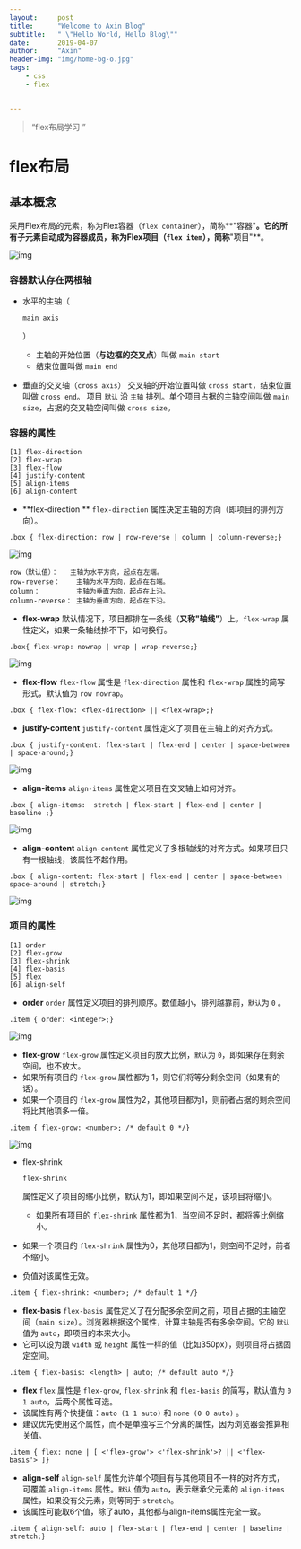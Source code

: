 ```yaml
---
layout:     post
title:      "Welcome to Axin Blog"
subtitle:   " \"Hello World, Hello Blog\""
date:       2019-04-07
author:     "Axin"
header-img: "img/home-bg-o.jpg"
tags:
	- css
	- flex


---
```


> “flex布局学习 ”

# flex布局



##  基本概念

采用Flex布局的元素，称为Flex容器（`flex container`），简称**"容器"**。它的所有子元素自动成为容器成员，称为Flex项目（`flex item`），简称**"项目"**。




![img](https:////upload-images.jianshu.io/upload_images/1243812-eb63413775cfdd39.jpg?imageMogr2/auto-orient/strip%7CimageView2/2/w/686/format/webp)





### 容器默认存在两根轴

- 水平的主轴（

  ```
  main axis
  ```

  ） 

  - 主轴的开始位置（**与边框的交叉点**）叫做 `main start` 
  - 结束位置叫做 `main end` 

- 垂直的交叉轴（`cross axis`）
   交叉轴的开始位置叫做 `cross start`，结束位置叫做 `cross end`。
   项目 `默认` 沿 `主轴` 排列。单个项目占据的主轴空间叫做 `main size`，占据的交叉轴空间叫做 `cross size`。

### 容器的属性

```
[1] flex-direction 
[2] flex-wrap
[3] flex-flow
[4] justify-content
[5] align-items
[6] align-content
```

- **flex-direction **
   `flex-direction` 属性决定主轴的方向（即项目的排列方向）。

```
.box { flex-direction: row | row-reverse | column | column-reverse;}
```



![img](https:////upload-images.jianshu.io/upload_images/1243812-6fa36c535d51d313.jpg?imageMogr2/auto-orient/strip%7CimageView2/2/w/840/format/webp)



```
row（默认值）：   主轴为水平方向，起点在左端。
row-reverse：    主轴为水平方向，起点在右端。
column：         主轴为垂直方向，起点在上沿。
column-reverse： 主轴为垂直方向，起点在下沿。
```

-  **flex-wrap**
   默认情况下，项目都排在一条线（**又称"轴线"**）上。`flex-wrap` 属性定义，如果一条轴线排不下，如何换行。

```
.box{ flex-wrap: nowrap | wrap | wrap-reverse;}
```



![img](https:////upload-images.jianshu.io/upload_images/1243812-b6a347faf9c96ee8.jpg?imageMogr2/auto-orient/strip%7CimageView2/2/w/872/format/webp)



-  **flex-flow**
   `flex-flow` 属性是 `flex-direction` 属性和 `flex-wrap` 属性的简写形式，默认值为 `row nowrap`。

```
.box { flex-flow: <flex-direction> || <flex-wrap>;}
```

-  **justify-content**
   `justify-content` 属性定义了项目在主轴上的对齐方式。

```
.box { justify-content: flex-start | flex-end | center | space-between | space-around;}
```



![img](https:////upload-images.jianshu.io/upload_images/1243812-4eb15a0216355547.jpg?imageMogr2/auto-orient/strip%7CimageView2/2/w/876/format/webp)



-  **align-items**
   `align-items` 属性定义项目在交叉轴上如何对齐。

```
.box { align-items:  stretch | flex-start | flex-end | center | baseline ;}
```



![img](https:////upload-images.jianshu.io/upload_images/1243812-18361cd617b8b676.jpg?imageMogr2/auto-orient/strip%7CimageView2/2/w/704/format/webp)



-  **align-content**
   `align-content` 属性定义了多根轴线的对齐方式。如果项目只有一根轴线，该属性不起作用。

```
.box { align-content: flex-start | flex-end | center | space-between | space-around | stretch;}
```



![img](https:////upload-images.jianshu.io/upload_images/1243812-ec4dfe9b76835235.jpg?imageMogr2/auto-orient/strip%7CimageView2/2/w/845/format/webp)



### 项目的属性

```
[1] order
[2] flex-grow
[3] flex-shrink
[4] flex-basis
[5] flex
[6] align-self
```

-  **order**
   `order` 属性定义项目的排列顺序。数值越小，排列越靠前，`默认`为 `0` 。

```
.item { order: <integer>;}
```



![img](https:////upload-images.jianshu.io/upload_images/1243812-890609bc61d4523c.jpg?imageMogr2/auto-orient/strip%7CimageView2/2/w/522/format/webp)



-  **flex-grow**
   `flex-grow` 属性定义项目的放大比例，`默认`为 `0`，即如果存在剩余空间，也不放大。
- 如果所有项目的 `flex-grow`  属性都为 1，则它们将等分剩余空间（如果有的话）。
- 如果一个项目的 `flex-grow` 属性为2，其他项目都为1，则前者占据的剩余空间将比其他项多一倍。

```
.item { flex-grow: <number>; /* default 0 */}
```



![img](https:////upload-images.jianshu.io/upload_images/1243812-5db4d44e1a60474a.jpg?imageMogr2/auto-orient/strip%7CimageView2/2/w/522/format/webp)



- flex-shrink

  ```
  flex-shrink
  ```

   属性定义了项目的缩小比例，默认为1，即如果空间不足，该项目将缩小。 

  - 如果所有项目的 `flex-shrink` 属性都为1，当空间不足时，都将等比例缩小。

- 如果一个项目的 `flex-shrink` 属性为0，其他项目都为1，则空间不足时，前者不缩小。

- 负值对该属性无效。

```
.item { flex-shrink: <number>; /* default 1 */}
```

-  **flex-basis**
   `flex-basis` 属性定义了在分配多余空间之前，项目占据的主轴空间（`main size`）。浏览器根据这个属性，计算主轴是否有多余空间。它的 `默认` 值为 `auto`，即项目的本来大小。
- 它可以设为跟 `width` 或 `height` 属性一样的值（比如350px），则项目将占据固定空间。

```
.item { flex-basis: <length> | auto; /* default auto */}
```

-  **flex**
   `flex` 属性是 `flex-grow`, `flex-shrink` 和 `flex-basis` 的简写，默认值为 `0 1 auto`，后两个属性可选。
- 该属性有两个快捷值：`auto (1 1 auto)`  和 `none (0 0 auto)` 。
- 建议优先使用这个属性，而不是单独写三个分离的属性，因为浏览器会推算相关值。

```
.item { flex: none | [ <'flex-grow'> <'flex-shrink'>? || <'flex-basis'> ]}
```

-  **align-self**
   `align-self` 属性允许单个项目有与其他项目不一样的对齐方式，可覆盖 `align-items` 属性。`默认` 值为 `auto`，表示继承父元素的 `align-items` 属性，如果没有父元素，则等同于 `stretch`。
- 该属性可能取6个值，除了auto，其他都与align-items属性完全一致。

```
.item { align-self: auto | flex-start | flex-end | center | baseline | stretch;}
```
